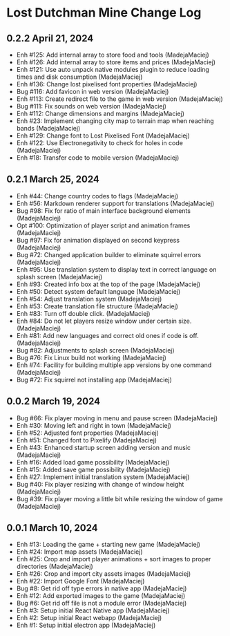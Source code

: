 Lost Dutchman Mine Change Log
=============================

0.2.2 April 21, 2024
-------------------

- Enh #125: Add internal array to store food and tools (MadejaMaciej)
- Enh #126: Add internal array to store items and prices (MadejaMaciej)
- Enh #121: Use auto unpack native modules plugin to reduce loading times and disk consumption (MadejaMaciej)
- Enh #136: Change lost pixelised font properties (MadejaMaciej)
- Bug #116: Add favicon in web version (MadejaMaciej)
- Enh #113: Create redirect file to the game in web version (MadejaMaciej)
- Bug #111: Fix sounds on web version (MadejaMaciej)
- Enh #112: Change dimensions and margins (MadejaMaciej)
- Enh #23: Implement changing city map to terrain map when reaching bands (MadejaMaciej)
- Enh #129: Change font to Lost Pixelised Font (MadejaMaciej)
- Enh #122: Use Electronegativity to check for holes in code (MadejaMaciej)
- Enh #18: Transfer code to mobile version (MadejaMaciej)

0.2.1 March 25, 2024
-------------------

- Enh #44: Change country codes to flags (MadejaMaciej)
- Enh #56: Markdown renderer support for translations (MadejaMaciej)
- Bug #98: Fix for ratio of main interface background elements (MadejaMaciej)
- Opt #100: Optimization of player script and animation frames (MadejaMaciej)
- Bug #97: Fix for animation displayed on second keypress (MadejaMaciej)
- Bug #72: Changed application builder to eliminate squirrel errors (MadejaMaciej)
- Enh #95: Use translation system to display text in correct language on splash screen (MadejaMaciej)
- Enh #93: Created info box at the top of the page (MadejaMaciej)
- Enh #50: Detect system default language (MadejaMaciej)
- Enh #54: Adjust translation system (MadejaMaciej)
- Enh #53: Create translation file structure (MadejaMaciej)
- Enh #83: Turn off double click. (MadejaMaciej)
- Enh #84: Do not let players resize window under certain size. (MadejaMaciej)
- Enh #81: Add new languages and correct old ones if code is off. (MadejaMaciej)
- Bug #82: Adjustments to splash screen (MadejaMaciej)
- Bug #76: Fix Linux build not working (MadejaMaciej)
- Enh #74: Facility for building multiple app versions by one command (MadejaMaciej)
- Bug #72: Fix squirrel not installing app (MadejaMaciej)

0.0.2 March 19, 2024
-------------------

- Bug #66: Fix player moving in menu and pause screen (MadejaMaciej)
- Enh #30: Moving left and right in town (MadejaMaciej)
- Enh #52: Adjusted font properties (MadejaMaciej)
- Enh #51: Changed font to Pixelify (MadejaMaciej)
- Enh #43: Enhanced startup screen adding version and music (MadejaMaciej)
- Enh #16: Added load game possibility (MadejaMaciej)
- Enh #15: Added save game possibility (MadejaMaciej)
- Enh #27: Implement initial translation system (MadejaMaciej)
- Bug #40: Fix player resizing with change of window height (MadejaMaciej)
- Bug #39: Fix player moving a little bit while resizing the window of game (MadejaMaciej)

0.0.1 March 10, 2024
-------------------

- Enh #13: Loading the game + starting new game (MadejaMaciej)
- Enh #24: Import map assets (MadejaMaciej)
- Enh #25: Crop and import player animations + sort images to proper directories (MadejaMaciej)
- Enh #26: Crop and import city assets images (MadejaMaciej)
- Enh #22: Import Google Font (MadejaMaciej)
- Bug #8: Get rid off type errors in native app (MadejaMaciej)
- Enh #12: Add exported images to the game (MadejaMaciej)
- Bug #6: Get rid off file is not a module error (MadejaMaciej)
- Enh #3: Setup initial React Native app (MadejaMaciej)
- Enh #2: Setup initial React webapp (MadejaMaciej)
- Enh #1: Setup initial electron app (MadejaMaciej)
